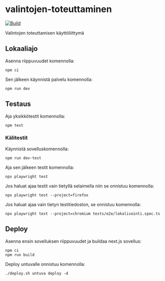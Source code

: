 # valintojen-toteuttaminen

[![Build](https://github.com/Opetushallitus/valintojen-toteuttaminen/actions/workflows/build.yml/badge.svg)](https://github.com/Opetushallitus/valintojen-toteuttaminen/actions/workflows/build.yml)

Valintojen toteuttamisen käyttöliittymä

## Lokaaliajo

Asenna riippuvuudet komennolla:

`npm ci`

Sen jälkeen käynnistä palvelu komennolla:

`npm run dev`

## Testaus

Aja yksikkötestit komennolla:

`npm test`

### Kälitestit

Käynnistä sovelluskomennolla:

`npm run dev-test`

Aja sen jälkeen testit komennolla:

`npx playwright test`

Jos haluat ajaa testit vain tietyllä selaimella niin se onnistuu komennolla:

`npx playwright test --project=firefox`

Jos haluat ajaa vain tietyn testitiedoston, se onnistuu komennolla:

`npx playwright test --project=chromium tests/e2e/lokalisointi.spec.ts`

## Deploy

Asenna ensin sovelluksen riippuvuudet ja buildaa next.js sovellus:

    npm ci
    npm run build

Deploy untuvalle onnistuu komennolla:

    ./deploy.sh untuva deploy -d
